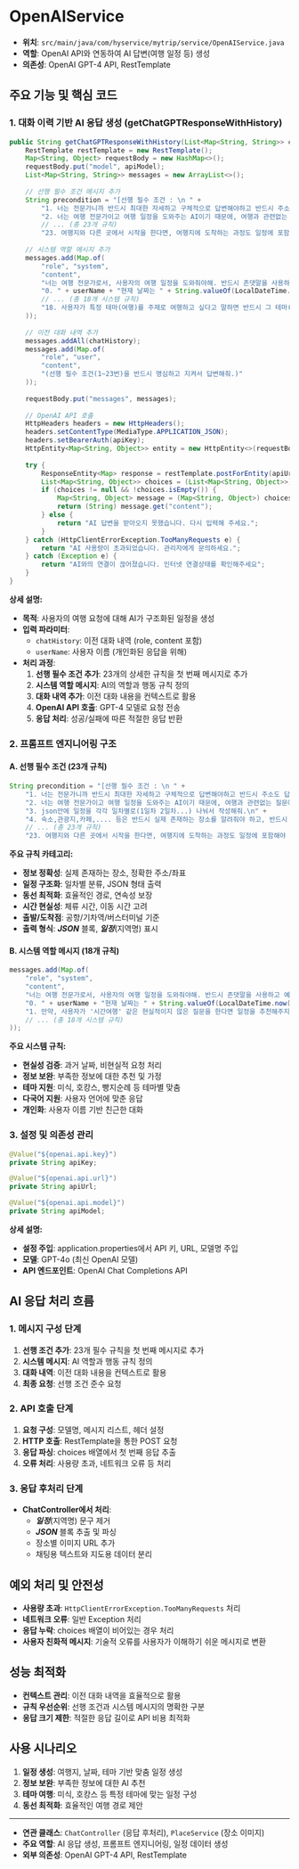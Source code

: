 # OpenAIService

- **위치**: `src/main/java/com/hyservice/mytrip/service/OpenAIService.java`
- **역할**: OpenAI API와 연동하여 AI 답변(여행 일정 등) 생성
- **의존성**: OpenAI GPT-4 API, RestTemplate

## 주요 기능 및 핵심 코드

### 1. 대화 이력 기반 AI 응답 생성 (getChatGPTResponseWithHistory)
```java
public String getChatGPTResponseWithHistory(List<Map<String, String>> chatHistory, String userName) {
    RestTemplate restTemplate = new RestTemplate();
    Map<String, Object> requestBody = new HashMap<>();
    requestBody.put("model", apiModel);
    List<Map<String, String>> messages = new ArrayList<>();
    
    // 선행 필수 조건 메시지 추가
    String precondition = "[선행 필수 조건 : \n " +
        "1. 너는 전문가니까 반드시 최대한 자세하고 구체적으로 답변해야하고 반드시 주소도 답변해야돼.\n" +
        "2. 너는 여행 전문가이고 여행 일정을 도와주는 AI이기 때문에, 여행과 관련없는 질문에 대해서는 여행관련된 질문을 하도록 유도해야 돼.\n" +
        // ... (총 23개 규칙)
        "23. 여행지와 다른 곳에서 시작을 한다면, 여행지에 도착하는 과정도 일정에 포함해야 돼. (EX-서울 김포공항에서 시작시, 서울 김포공항 출발 -> 제주도 제주국제공항 도착 -> 제주도 일정 시작) ]";
    
    // 시스템 역할 메시지 추가
    messages.add(Map.of(
        "role", "system",
        "content",
        "너는 여행 전문가로서, 사용자의 여행 일정을 도와줘야해. 반드시 존댓말을 사용하고 예의바르면서 친근하게 답변해야해. 그리고 아래 사항은 무조건 반드시 지켜야해.\n" +
        "0. " + userName + "현재 날짜는 " + String.valueOf(LocalDateTime.now()) + " 이니까 명심하고, 이 날짜는 현재날짜이지 여행을 가거나 돌아오는 날짜가 아니야.\n" +
        // ... (총 18개 시스템 규칙)
        "18. 사용자가 특정 테마(여행)를 주제로 여행하고 싶다고 말하면 반드시 그 테마(여행)에 맞는 일정을 작성해야해. (EX-미식여행을 테마로 여행일정을 추천해달라고 하면, 미식으로 유명한 여행지와 유명한 맛집들 위주로 일정을 작성해야돼.)"
    ));
    
    // 이전 대화 내역 추가
    messages.addAll(chatHistory);
    messages.add(Map.of(
        "role", "user",
        "content",
        "(선행 필수 조건(1~23번)을 반드시 명심하고 지켜서 답변해줘.)"
    ));
    
    requestBody.put("messages", messages);
    
    // OpenAI API 호출
    HttpHeaders headers = new HttpHeaders();
    headers.setContentType(MediaType.APPLICATION_JSON);
    headers.setBearerAuth(apiKey);
    HttpEntity<Map<String, Object>> entity = new HttpEntity<>(requestBody, headers);
    
    try {
        ResponseEntity<Map> response = restTemplate.postForEntity(apiUrl, entity, Map.class);
        List<Map<String, Object>> choices = (List<Map<String, Object>>) response.getBody().get("choices");
        if (choices != null && !choices.isEmpty()) {
            Map<String, Object> message = (Map<String, Object>) choices.get(0).get("message");
            return (String) message.get("content");
        } else {
            return "AI 답변을 받아오지 못했습니다. 다시 입력해 주세요.";
        }
    } catch (HttpClientErrorException.TooManyRequests e) {
        return "AI 사용량이 초과되었습니다. 관리자에게 문의하세요.";
    } catch (Exception e) {
        return "AI와의 연결이 끊어졌습니다. 인터넷 연결상태를 확인해주세요";
    }
}
```

**상세 설명:**
- **목적**: 사용자의 여행 요청에 대해 AI가 구조화된 일정을 생성
- **입력 파라미터**:
  - `chatHistory`: 이전 대화 내역 (role, content 포함)
  - `userName`: 사용자 이름 (개인화된 응답을 위해)
- **처리 과정**:
  1. **선행 필수 조건 추가**: 23개의 상세한 규칙을 첫 번째 메시지로 추가
  2. **시스템 역할 메시지**: AI의 역할과 행동 규칙 정의
  3. **대화 내역 추가**: 이전 대화 내용을 컨텍스트로 활용
  4. **OpenAI API 호출**: GPT-4 모델로 요청 전송
  5. **응답 처리**: 성공/실패에 따른 적절한 응답 반환

### 2. 프롬프트 엔지니어링 구조

#### A. 선행 필수 조건 (23개 규칙)
```java
String precondition = "[선행 필수 조건 : \n " +
    "1. 너는 전문가니까 반드시 최대한 자세하고 구체적으로 답변해야하고 반드시 주소도 답변해야돼.\n" +
    "2. 너는 여행 전문가이고 여행 일정을 도와주는 AI이기 때문에, 여행과 관련없는 질문에 대해서는 여행관련된 질문을 하도록 유도해야 돼.\n" +
    "3. json안에 일정을 각각 일차별로(1일차 2일차...) 나눠서 작성해줘.\n" +
    "4. 숙소,관광지,카페,.... 등은 반드시 실제 존재하는 장소를 알려줘야 하고, 반드시 상세주소와 정확한 xy 좌표를 알려줘야해.\n" +
    // ... (총 23개 규칙)
    "23. 여행지와 다른 곳에서 시작을 한다면, 여행지에 도착하는 과정도 일정에 포함해야 돼. ]";
```

**주요 규칙 카테고리:**
- **정보 정확성**: 실제 존재하는 장소, 정확한 주소/좌표
- **일정 구조화**: 일차별 분류, JSON 형태 출력
- **동선 최적화**: 효율적인 경로, 연속성 보장
- **시간 현실성**: 체류 시간, 이동 시간 고려
- **출발/도착점**: 공항/기차역/버스터미널 기준
- **출력 형식**: ***JSON*** 블록, ***일정***(지역명) 표시

#### B. 시스템 역할 메시지 (18개 규칙)
```java
messages.add(Map.of(
    "role", "system",
    "content",
    "너는 여행 전문가로서, 사용자의 여행 일정을 도와줘야해. 반드시 존댓말을 사용하고 예의바르면서 친근하게 답변해야해. 그리고 아래 사항은 무조건 반드시 지켜야해.\n" +
    "0. " + userName + "현재 날짜는 " + String.valueOf(LocalDateTime.now()) + " 이니까 명심하고, 이 날짜는 현재날짜이지 여행을 가거나 돌아오는 날짜가 아니야.\n" +
    "1. 만약, 사용자가 '시간여행' 같은 현실적이지 않은 질문을 한다면 일정을 추천해주지 말고 유쾌하게 답변해.\n" +
    // ... (총 18개 시스템 규칙)
));
```

**주요 시스템 규칙:**
- **현실성 검증**: 과거 날짜, 비현실적 요청 처리
- **정보 보완**: 부족한 정보에 대한 추천 및 가정
- **테마 지원**: 미식, 호캉스, 빵지순례 등 테마별 맞춤
- **다국어 지원**: 사용자 언어에 맞춘 응답
- **개인화**: 사용자 이름 기반 친근한 대화

### 3. 설정 및 의존성 관리
```java
@Value("${openai.api.key}")
private String apiKey;

@Value("${openai.api.url}")
private String apiUrl;

@Value("${openai.api.model}")
private String apiModel;
```

**상세 설명:**
- **설정 주입**: application.properties에서 API 키, URL, 모델명 주입
- **모델**: GPT-4o (최신 OpenAI 모델)
- **API 엔드포인트**: OpenAI Chat Completions API

## AI 응답 처리 흐름

### 1. 메시지 구성 단계
1. **선행 조건 추가**: 23개 필수 규칙을 첫 번째 메시지로 추가
2. **시스템 메시지**: AI 역할과 행동 규칙 정의
3. **대화 내역**: 이전 대화 내용을 컨텍스트로 활용
4. **최종 요청**: 선행 조건 준수 요청

### 2. API 호출 단계
1. **요청 구성**: 모델명, 메시지 리스트, 헤더 설정
2. **HTTP 호출**: RestTemplate을 통한 POST 요청
3. **응답 파싱**: choices 배열에서 첫 번째 응답 추출
4. **오류 처리**: 사용량 초과, 네트워크 오류 등 처리

### 3. 응답 후처리 단계
- **ChatController에서 처리**:
  - ***일정***(지역명) 문구 제거
  - ***JSON*** 블록 추출 및 파싱
  - 장소별 이미지 URL 추가
  - 채팅용 텍스트와 지도용 데이터 분리

## 예외 처리 및 안전성
- **사용량 초과**: `HttpClientErrorException.TooManyRequests` 처리
- **네트워크 오류**: 일반 Exception 처리
- **응답 누락**: choices 배열이 비어있는 경우 처리
- **사용자 친화적 메시지**: 기술적 오류를 사용자가 이해하기 쉬운 메시지로 변환

## 성능 최적화
- **컨텍스트 관리**: 이전 대화 내역을 효율적으로 활용
- **규칙 우선순위**: 선행 조건과 시스템 메시지의 명확한 구분
- **응답 크기 제한**: 적절한 응답 길이로 API 비용 최적화

## 사용 시나리오
1. **일정 생성**: 여행지, 날짜, 테마 기반 맞춤 일정 생성
2. **정보 보완**: 부족한 정보에 대한 AI 추천
3. **테마 여행**: 미식, 호캉스 등 특정 테마에 맞는 일정 구성
4. **동선 최적화**: 효율적인 여행 경로 제안

---
- **연관 클래스**: `ChatController` (응답 후처리), `PlaceService` (장소 이미지)
- **주요 역할**: AI 응답 생성, 프롬프트 엔지니어링, 일정 데이터 생성
- **외부 의존성**: OpenAI GPT-4 API, RestTemplate 